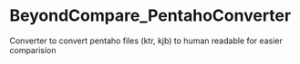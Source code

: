 # BeyondCompare_PentahoConverter
Converter to convert pentaho files (ktr, kjb) to human readable for easier comparision
